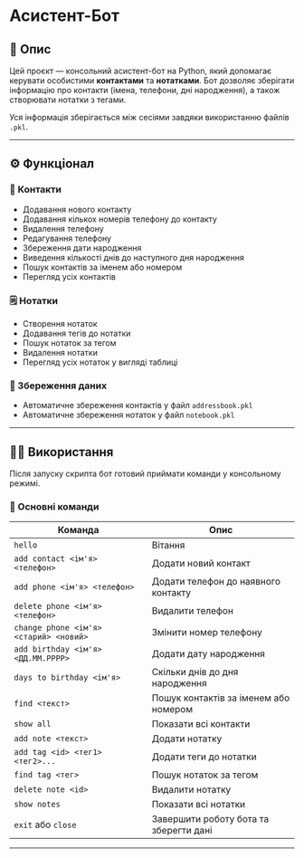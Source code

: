 # Асистент-Бот

## 📌 Опис

Цей проєкт — консольний асистент-бот на Python, який допомагає керувати особистими **контактами** та **нотатками**. Бот дозволяє зберігати інформацію про контакти (імена, телефони, дні народження), а також створювати нотатки з тегами.

Уся інформація зберігається між сесіями завдяки використанню файлів `.pkl`.

---

## ⚙️ Функціонал

### 📇 Контакти

- Додавання нового контакту
- Додавання кількох номерів телефону до контакту
- Видалення телефону
- Редагування телефону
- Збереження дати народження
- Виведення кількості днів до наступного дня народження
- Пошук контактів за іменем або номером
- Перегляд усіх контактів

### 🗒️ Нотатки

- Створення нотаток
- Додавання тегів до нотатки
- Пошук нотаток за тегом
- Видалення нотатки
- Перегляд усіх нотаток у вигляді таблиці

### 💾 Збереження даних

- Автоматичне збереження контактів у файл `addressbook.pkl`
- Автоматичне збереження нотаток у файл `notebook.pkl`

---

## 🧑‍💻 Використання

Після запуску скрипта бот готовий приймати команди у консольному режимі.

### 🔑 Основні команди

| Команда                                | Опис                                   |
| -------------------------------------- | -------------------------------------- |
| `hello`                                | Вітання                                |
| `add contact <ім'я> <телефон>`         | Додати новий контакт                   |
| `add phone <ім'я> <телефон>`           | Додати телефон до наявного контакту    |
| `delete phone <ім'я> <телефон>`        | Видалити телефон                       |
| `change phone <ім'я> <старий> <новий>` | Змінити номер телефону                 |
| `add birthday <ім'я> <ДД.ММ.РРРР>`     | Додати дату народження                 |
| `days to birthday <ім'я>`              | Скільки днів до дня народження         |
| `find <текст>`                         | Пошук контактів за іменем або номером  |
| `show all`                             | Показати всі контакти                  |
| `add note <текст>`                     | Додати нотатку                         |
| `add tag <id> <тег1> <тег2>...`        | Додати теги до нотатки                 |
| `find tag <тег>`                       | Пошук нотаток за тегом                 |
| `delete note <id>`                     | Видалити нотатку                       |
| `show notes`                           | Показати всі нотатки                   |
| `exit` або `close`                     | Завершити роботу бота та зберегти дані |

---

